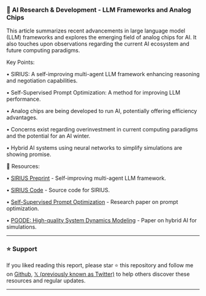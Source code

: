 ### 🤖 AI Research & Development -  LLM Frameworks and Analog Chips

This article summarizes recent advancements in large language model (LLM) frameworks and explores the emerging field of analog chips for AI.  It also touches upon observations regarding the current AI ecosystem and future computing paradigms.


Key Points:

• SIRIUS: A self-improving multi-agent LLM framework enhancing reasoning and negotiation capabilities.


• Self-Supervised Prompt Optimization:  A method for improving LLM performance.


• Analog chips are being developed to run AI, potentially offering efficiency advantages.


• Concerns exist regarding overinvestment in current computing paradigms and the potential for an AI winter.


•  Hybrid AI systems using neural networks to simplify simulations are showing promise.



🔗 Resources:

• [SIRIUS Preprint](https://arxiv.org/pdf/2502.04780) - Self-improving multi-agent LLM framework.

• [SIRIUS Code](https://github.com/zou-group/sirius) -  Source code for SIRIUS.

• [Self-Supervised Prompt Optimization](https://arxiv.org/abs/2502.06855) - Research paper on prompt optimization.

• [PGODE: High-quality System Dynamics Modeling](https://openreview.net/pdf?id=jrE7geZekq) -  Paper on hybrid AI for simulations.


---

### ⭐️ Support

If you liked reading this report, please star ⭐️ this repository and follow me on [Github](https://github.com/Drix10), [𝕏 (previously known as Twitter)](https://x.com/DRIX_10_) to help others discover these resources and regular updates.

---